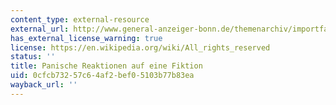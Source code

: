 ```yaml
---
content_type: external-resource
external_url: http://www.general-anzeiger-bonn.de/themenarchiv/importfallback/ecealtsystem/Vermischtes-Panische-Reaktionen-auf-eine-Fiktion-article275899.html
has_external_license_warning: true
license: https://en.wikipedia.org/wiki/All_rights_reserved
status: ''
title: Panische Reaktionen auf eine Fiktion
uid: 0cfcb732-57c6-4af2-bef0-5103b77b83ea
wayback_url: ''
---
```

